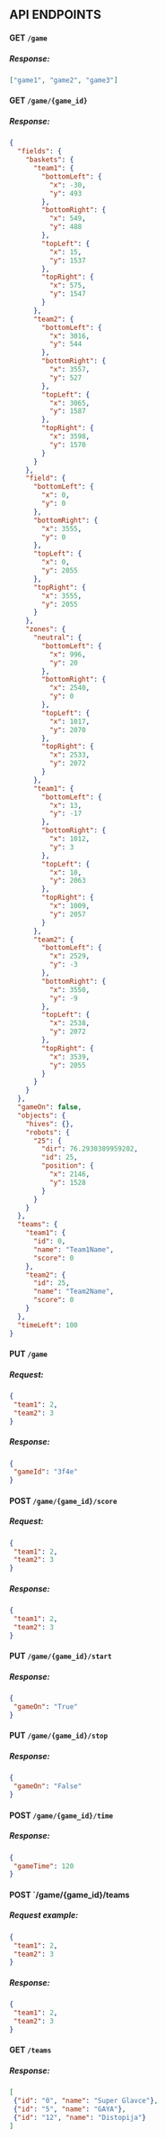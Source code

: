 ## API ENDPOINTS

#### GET `/game`

##### Response:
```json
["game1", "game2", "game3"]
```

#### GET `/game/{game_id}`
##### Response:
```json
{
  "fields": {
    "baskets": {
      "team1": {
        "bottomLeft": {
          "x": -30,
          "y": 493
        },
        "bottomRight": {
          "x": 549,
          "y": 488
        },
        "topLeft": {
          "x": 15,
          "y": 1537
        },
        "topRight": {
          "x": 575,
          "y": 1547
        }
      },
      "team2": {
        "bottomLeft": {
          "x": 3016,
          "y": 544
        },
        "bottomRight": {
          "x": 3557,
          "y": 527
        },
        "topLeft": {
          "x": 3065,
          "y": 1587
        },
        "topRight": {
          "x": 3598,
          "y": 1570
        }
      }
    },
    "field": {
      "bottomLeft": {
        "x": 0,
        "y": 0
      },
      "bottomRight": {
        "x": 3555,
        "y": 0
      },
      "topLeft": {
        "x": 0,
        "y": 2055
      },
      "topRight": {
        "x": 3555,
        "y": 2055
      }
    },
    "zones": {
      "neutral": {
        "bottomLeft": {
          "x": 996,
          "y": 20
        },
        "bottomRight": {
          "x": 2540,
          "y": 0
        },
        "topLeft": {
          "x": 1017,
          "y": 2070
        },
        "topRight": {
          "x": 2533,
          "y": 2072
        }
      },
      "team1": {
        "bottomLeft": {
          "x": 13,
          "y": -17
        },
        "bottomRight": {
          "x": 1012,
          "y": 3
        },
        "topLeft": {
          "x": 10,
          "y": 2063
        },
        "topRight": {
          "x": 1009,
          "y": 2057
        }
      },
      "team2": {
        "bottomLeft": {
          "x": 2529,
          "y": -3
        },
        "bottomRight": {
          "x": 3550,
          "y": -9
        },
        "topLeft": {
          "x": 2538,
          "y": 2072
        },
        "topRight": {
          "x": 3539,
          "y": 2055
        }
      }
    }
  },
  "gameOn": false,
  "objects": {
    "hives": {},
    "robots": {
      "25": {
        "dir": 76.2930389959202,
        "id": 25,
        "position": {
          "x": 2146,
          "y": 1528
        }
      }
    }
  },
  "teams": {
    "team1": {
      "id": 0,
      "name": "Team1Name",
      "score": 0
    },
    "team2": {
      "id": 25,
      "name": "Team2Name",
      "score": 0
    }
  },
  "timeLeft": 100
}
```

#### PUT `/game`
##### Request:
```json
{
 "team1": 2,
 "team2": 3
}
```
##### Response:
```json
{
 "gameId": "3f4e"
}
```

#### POST `/game/{game_id}/score`
##### Request:
```json
{
 "team1": 2,
 "team2": 3
}
```
##### Response:
```json
{
 "team1": 2,
 "team2": 3
}
```

#### PUT `/game/{game_id}/start`
##### Response:
```json
{
 "gameOn": "True"
}
```

#### PUT `/game/{game_id}/stop`
##### Response:
```json
{
 "gameOn": "False"
}
```

#### POST `/game/{game_id}/time`
##### Response:
```json
{
 "gameTime": 120
}
```

#### POST `/game/{game_id}/teams
##### Request example:
```json
{
 "team1": 2,
 "team2": 3
}
```
##### Response:
```json
{
 "team1": 2,
 "team2": 3
}
```

#### GET `/teams`
##### Response:
```json
[
 {"id": "0", "name": "Super Glavce"},
 {"id": "5", "name": "GAYA"},
 {"id": "12", "name": "Distopija"}
]
```